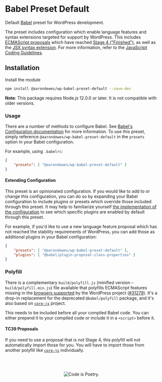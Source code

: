 # Babel Preset Default

Default [Babel](https://babeljs.io/) preset for WordPress development.

The preset includes configuration which enable language features and syntax extensions targeted for support by WordPress. This includes [ECMAScript proposals](https://github.com/tc39/proposals) which have reached [Stage 4 ("Finished")](https://tc39.es/process-document/), as well as the [JSX syntax extension](https://reactjs.org/docs/introducing-jsx.html). For more information, refer to the [JavaScript Coding Guidelines](https://github.com/WordPress/gutenberg/blob/HEAD/docs/contributors/coding-guidelines.md#javascript).

## Installation

Install the module

```bash
npm install @aarondewes/wp-babel-preset-default --save-dev
```

**Note**: This package requires Node.js 12.0.0 or later. It is not compatible with older versions.

### Usage

There are a number of methods to configure Babel. See [Babel's Configuration documentation](https://babeljs.io/docs/en/configuration) for more information. To use this preset, simply reference `@aarondewes/wp-babel-preset-default` in the `presets` option in your Babel configuration.

For example, using `.babelrc`:

```json
{
	"presets": [ "@aarondewes/wp-babel-preset-default" ]
}
```

#### Extending Configuration

This preset is an opinionated configuration. If you would like to add to or change this configuration, you can do so by expanding your Babel configuration to include plugins or presets which override those included through this preset. It may help to familiarize yourself [the implementation of the configuration](https://github.com/WordPress/gutenberg/blob/HEAD/packages/babel-preset-default/index.js) to see which specific plugins are enabled by default through this preset.

For example, if you'd like to use a new language feature proposal which has not reached the stability requirements of WordPress, you can add those as additional plugins in your Babel configuration:

```json
{
	"presets": [ "@aarondewes/wp-babel-preset-default" ],
	"plugins": [ "@babel/plugin-proposal-class-properties" ]
}
```

### Polyfill

There is a complementary `build/polyfill.js` (minified version – `build/polyfill.min.js`) file available that polyfills ECMAScript features missing in the [browsers supported](https://make.wordpress.org/core/handbook/best-practices/browser-support/) by the WordPress project ([#31279](https://github.com/WordPress/gutenberg/pull/31279)). It's a drop-in replacement for the deprecated `@babel/polyfill` package, and it's also based on [`core-js`](https://github.com/zloirock/core-js) project.

This needs to be included before all your compiled Babel code. You can either prepend it to your compiled code or include it in a `<script>` before it.

#### TC39 Proposals

If you need to use a proposal that is not Stage 4, this polyfill will not automatically import those for you. You will have to import those from another polyfill like [`core-js`](https://github.com/zloirock/core-js) individually.

<br/><br/><p align="center"><img src="https://s.w.org/style/images/codeispoetry.png?1" alt="Code is Poetry." /></p>
